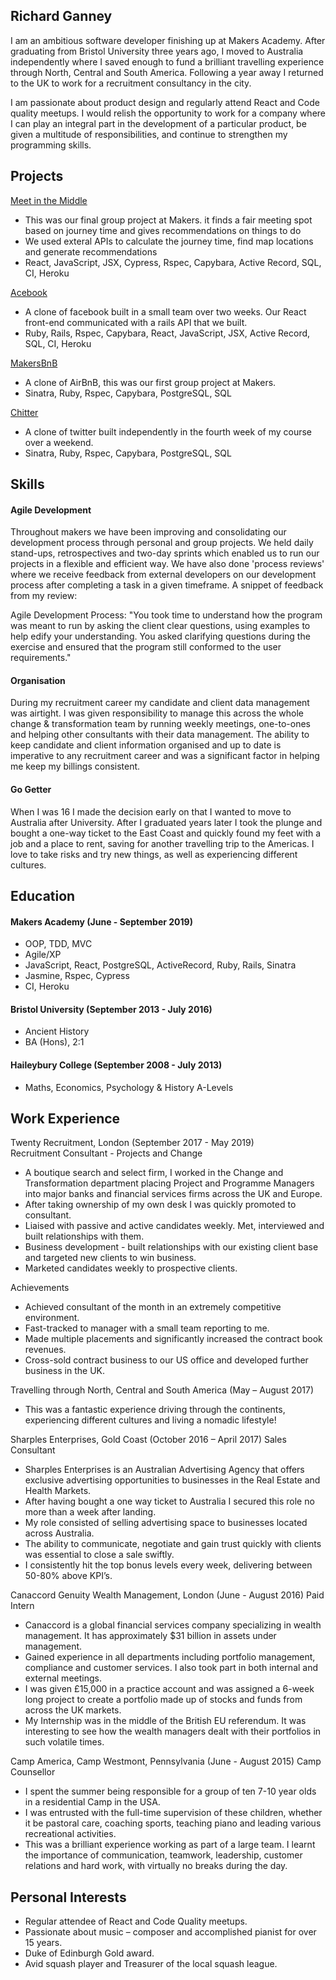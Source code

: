 ## Richard Ganney

I am an ambitious software developer finishing up at Makers Academy. After graduating from Bristol University three years ago, I moved to Australia independently where I saved enough to fund a brilliant travelling experience through North, Central and South America. Following a year away I returned to the UK to work for a recruitment consultancy in the city.

I am passionate about product design and regularly attend React and Code quality meetups. I would relish the opportunity to work for a company where I can play an integral part in the development of a particular product, be given a multitude of responsibilities, and continue to strengthen my programming skills.

## Projects

[Meet in the Middle](https://github.com/gennyallcroft/meet-in-the-middle-react-front-end)
- This was our final group project at Makers. it finds a fair meeting spot based on journey time and gives recommendations on things to do
- We used exteral APIs to calculate the journey time, find map locations and generate recommendations
- React, JavaScript, JSX, Cypress, Rspec, Capybara, Active Record, SQL, CI, Heroku

[Acebook](https://github.com/hemser1/acebook-MugManual) 
- A clone of facebook built in a small team over two weeks. Our React front-end communicated with a rails API that we built.
- Ruby, Rails, Rspec, Capybara, React, JavaScript, JSX, Active Record, SQL, CI, Heroku

[MakersBnB](https://github.com/richieganney/MakersBnB)
- A clone of AirBnB, this was our first group project at Makers.
- Sinatra, Ruby, Rspec, Capybara, PostgreSQL, SQL

[Chitter](https://github.com/richieganney/chitter-challenge) 
- A clone of twitter built independently in the fourth week of my course over a weekend. 
- Sinatra, Ruby, Rspec, Capybara, PostgreSQL, SQL

## Skills

#### Agile Development

Throughout makers we have been improving and consolidating our development process through personal and group projects. We held daily stand-ups, retrospectives and two-day sprints which enabled us to run our projects in a flexible and efficient way. We have also done 'process reviews' where we receive feedback from external developers on our development process after completing a task in a given timeframe. A snippet of feedback from my review:

Agile Development Process: "You took time to understand how the program was meant to run by asking the client clear questions, using examples to help edify your understanding. You asked clarifying questions during the exercise and ensured that the program still conformed to the user requirements."

#### Organisation

During my recruitment career my candidate and client data management was airtight. I was given responsibility to manage this across the whole change & transformation team by running weekly meetings, one-to-ones and helping other consultants with their data management. The ability to keep candidate and client information organised and up to date is imperative to any recruitment career and was a significant factor in helping me keep my billings consistent.

#### Go Getter

When I was 16 I made the decision early on that I wanted to move to Australia after University. After I graduated years later I took the plunge and bought a one-way ticket to the East Coast and quickly found my feet with a job and a place to rent, saving for another travelling trip to the Americas. I love to take risks and try new things, as well as experiencing different cultures.

## Education

#### Makers Academy (June - September 2019)

- OOP, TDD, MVC
- Agile/XP
- JavaScript, React, PostgreSQL, ActiveRecord, Ruby, Rails, Sinatra
- Jasmine, Rspec, Cypress
- CI, Heroku

#### Bristol University (September 2013 - July 2016)

- Ancient History
- BA (Hons), 2:1

#### Haileybury College (September 2008 - July 2013)

- Maths, Economics, Psychology & History A-Levels

## Work Experience

Twenty Recruitment, London (September 2017 - May 2019)    
Recruitment Consultant - Projects and Change

- A boutique search and select firm, I worked in the Change and Transformation department placing Project and Programme Managers into major banks and financial services firms across the UK and Europe.
- After taking ownership of my own desk I was quickly promoted to consultant.
- Liaised with passive and active candidates weekly. Met, interviewed and built relationships with them.
- Business development - built relationships with our existing client base and targeted new clients to win business.
- Marketed candidates weekly to prospective clients.

Achievements

- Achieved consultant of the month in an extremely competitive environment.
- Fast-tracked to manager with a small team reporting to me.
- Made multiple placements and significantly increased the contract book revenues.
- Cross-sold contract business to our US office and developed further business in the UK.

Travelling through North, Central and South America (May – August 2017)

- This was a fantastic experience driving through the continents, experiencing different cultures and living a nomadic lifestyle!

Sharples Enterprises, Gold Coast (October 2016 – April 2017)
Sales Consultant

- Sharples Enterprises is an Australian Advertising Agency that offers exclusive advertising opportunities to businesses in the Real         Estate and Health Markets.
- After having bought a one way ticket to Australia I secured this role no more than a week after landing.
- My role consisted of selling advertising space to businesses located across Australia. 
- The ability to communicate, negotiate and gain trust quickly with clients was essential to close a sale swiftly.
- I consistently hit the top bonus levels every week, delivering between 50-80% above KPI’s.

Canaccord Genuity Wealth Management, London (June - August 2016)
Paid Intern

- Canaccord is a global financial services company specializing in wealth management. It has approximately $31 billion in assets under       management.
- Gained experience in all departments including portfolio management, compliance and customer services. I also took part in both internal   and external meetings.
- I was given £15,000 in a practice account and was assigned a 6-week long project to create a portfolio made up of stocks and funds from   across the UK markets.
- My Internship was in the middle of the British EU referendum. It was interesting to see how the wealth managers dealt with their           portfolios in such volatile times. 

Camp America, Camp Westmont, Pennsylvania (June - August 2015)
Camp Counsellor

- I spent the summer being responsible for a group of ten 7-10 year olds in a residential Camp in the USA. 
- I was entrusted with the full-time supervision of these children, whether it be pastoral care, coaching sports, teaching piano and         leading various recreational activities.
- This was a brilliant experience working as part of a large team. I learnt the importance of communication, teamwork, leadership,           customer relations and hard work, with virtually no breaks during the day.

## Personal Interests 

- Regular attendee of React and Code Quality meetups.
- Passionate about music – composer and accomplished pianist for over 15 years. 
- Duke of Edinburgh Gold award.
- Avid squash player and Treasurer of the local squash league.
